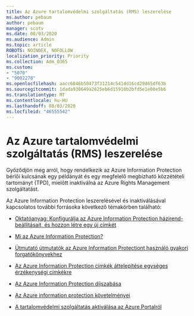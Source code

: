 ```yaml
---
title: Az Azure tartalomvédelmi szolgáltatás (RMS) leszerelése
ms.author: pebaum
author: pebaum
manager: scotv
ms.date: 08/03/2020
ms.audience: Admin
ms.topic: article
ROBOTS: NOINDEX, NOFOLLOW
localization_priority: Priority
ms.collection: Adm_O365
ms.custom:
- "5070"
- "9002278"
ms.openlocfilehash: aacc6846b50473f31214c541dd16cd29d65df63b
ms.sourcegitcommit: 1dada930649a2625eb6d15910b2bfd5e1e00e5b6
ms.translationtype: MT
ms.contentlocale: hu-HU
ms.lasthandoff: 08/03/2020
ms.locfileid: "46555542"
---
```

# <a name="decommission-azure-rights-management-service-rms"></a>Az Azure tartalomvédelmi szolgáltatás (RMS) leszerelése

Győződjön meg arról, hogy rendelkezik az Azure Information Protection bérlői kulcsának egy példányát és egy megfelelő megbízható közzétételi tartományt (TPD), mielőtt inaktiválná az Azure Rights Management szolgáltatást.

Az Azure Information Protection leszerelésével és inaktiválásával kapcsolatos további forrásoka következő témakörben található:

- [Oktatóanyag: Konfigurálja az Azure Information Protection házirend-beállításait, és hozzon létre egy új címkét](https://docs.microsoft.com/azure/information-protection/get-started/infoprotect-quick-start-tutorial)
- [Mi az Azure Information Protection?](https://docs.microsoft.com/azure/information-protection/what-is-information-protection)
- [Útmutató útmutatók az Azure Information Protectiont használó gyakori forgatókönyvekhez](https://docs.microsoft.com/azure/information-protection/how-to-guides)  
    
- [Az Azure Information Protection címkék áttelepítése egységes érzékenységi címkékre](https://docs.microsoft.com/azure/information-protection/configure-policy-migrate-labels)  
    
- [Az Azure Information Protection díjszabása](https://azure.microsoft.com/pricing/details/information-protection)  
    
- [Az Azure information protection követelményei](https://docs.microsoft.com/azure/information-protection/get-started/requirements)  
    
- [A tartalomvédelmi szolgáltatás aktiválása az Azure Portalról](https://docs.microsoft.com/azure/information-protection/deploy-use/activate-azure)